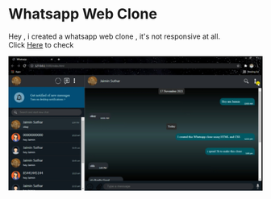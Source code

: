 # Whatsapp Web Clone
Hey , i created a whatsapp web clone , it's not responsive at all. <br>
Click [Here](https://jaimin78.github.io/Whatsapp-web-clone) to check

![WhatsApp](https://github.com/Jaimin78/Whatsapp-web-clone/blob/main/img/20211118_213848.jpg)
